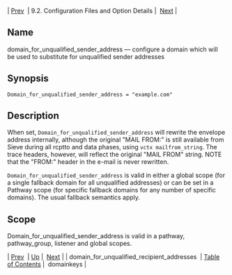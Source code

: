 | [Prev](conf.ref.domain_for_unqualified_recipient_addresses)  | 9.2. Configuration Files and Option Details |  [Next](conf.ref.domainkeys.php) |

<a name="conf.ref.domain_for_unqualified_sender_address"></a>
## Name

domain_for_unqualified_sender_address — configure a domain which will be used to substitute for unqualified sender addresses

## Synopsis

`Domain_for_unqualified_sender_address = "example.com"`

<a name="idp9445248"></a>
## Description

When set, `Domain_for_unqualified_sender_address` will rewrite the envelope address internally, although the original "MAIL FROM:" is still available from Sieve during all rcptto and data phases, using `vctx mailfrom_string`. The trace headers, however, will reflect the original "MAIL FROM" string. NOTE that the "FROM:" header in the e-mail is never rewritten.

`Domain_for_unqualified_sender_address` is valid in either a global scope (for a single fallback domain for all unqualified addresses) or can be set in a Pathway scope (for specific fallback domains for any number of specific domains). The usual fallback semantics apply.

<a name="idp9449488"></a>
## Scope

Domain_for_unqualified_sender_address is valid in a pathway, pathway_group, listener and global scopes.

| [Prev](conf.ref.domain_for_unqualified_recipient_addresses)  | [Up](conf.ref.files.php) |  [Next](conf.ref.domainkeys.php) |
| domain_for_unqualified_recipient_addresses  | [Table of Contents](index) |  domainkeys |
